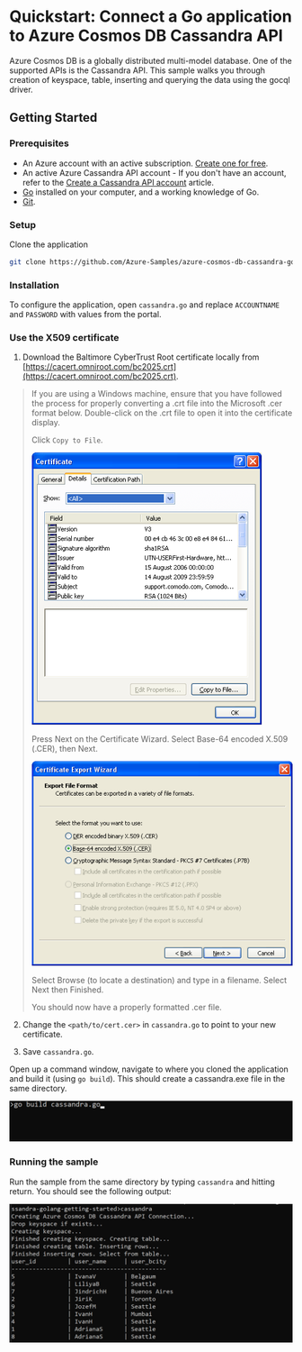 # Quickstart: Connect a Go application to Azure Cosmos DB Cassandra API

Azure Cosmos DB is a globally distributed multi-model database. One of the supported APIs is the Cassandra API. This sample walks you through creation of keyspace, table, inserting and querying the data using the gocql driver. 

## Getting Started

### Prerequisites

- An Azure account with an active subscription. [Create one for free](https://azure.microsoft.com/free). 
- An active Azure Cassandra API account - If you don't have an account, refer to the [Create a Cassandra API account](https://docs.microsoft.com/en-us/azure/cosmos-db/create-cassandra-nodejs) article.
- [Go](https://golang.org/) installed on your computer, and a working knowledge of Go.
- [Git](https://git-scm.com/downloads).

### Setup

Clone the application

```bash
git clone https://github.com/Azure-Samples/azure-cosmos-db-cassandra-golang-getting-started
```

### Installation

To configure the application, open `cassandra.go` and replace `ACCOUNTNAME` and `PASSWORD` with values from the portal.  

### Use the X509 certificate

1. Download the Baltimore CyberTrust Root certificate locally from [https://cacert.omniroot.com/bc2025.crt](https://cacert.omniroot.com/bc2025.crt). 

> If you are using a Windows machine, ensure that you have followed the process for properly converting a .crt file into the Microsoft .cer format below. Double-click on the .crt file to open it into the certificate display. 
>
> Click `Copy to File`.
>
> ![image1](media/crtcer1.gif)
>
> Press Next on the Certificate Wizard. Select Base-64 encoded X.509 (.CER), then Next.
>
> ![image2](media/crtcer2.gif)
>
> Select Browse (to locate a destination) and type in a filename.
> Select Next then Finished.
>
> You should now have a properly formatted .cer file. 

2. Change the `<path/to/cert.cer>` in `cassandra.go` to point to your new certificate.

3. Save `cassandra.go`.

Open up a command window, navigate to where you cloned the application and build it (using `go build`). This should create a cassandra.exe file in the same directory. 

![image3](media/build.png)

### Running the sample

Run the sample from the same directory by typing `cassandra` and hitting return. You should see the following output:

![image4](media/run.png)


